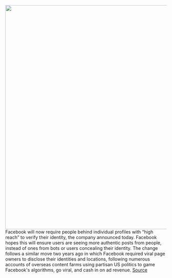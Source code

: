 <img src='https://cdn.vox-cdn.com/thumbor/Q-4R_4Kw3lLLWCG4OOxezHzx6fA=/0x0:2040x1360/1200x800/filters:focal(857x517:1183x843)/cdn.vox-cdn.com/uploads/chorus_image/image/66865201/wjoel_180319_2394_facebook_006.0.0.jpg' width='700px' /><br/>
Facebook will now require people behind individual profiles with “high reach” to verify their identity, the company announced today. Facebook hopes this will ensure users are seeing more authentic posts from people, instead of ones from bots or users concealing their identity. The change follows a similar move two years ago in which Facebook required viral page owners to disclose their identities and locations, following numerous accounts of overseas content farms using partisan US politics to game Facebook's algorithms, go viral, and cash in on ad revenue.
<a href='https://www.theverge.com/2020/5/28/21273784/facebook-id-verification-suspicious-accounts-viral-misinformation'> Source <a/>